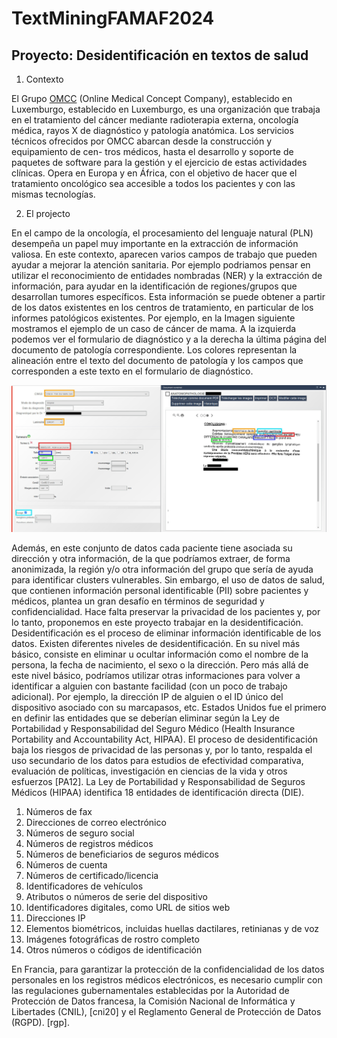 # TextMiningFAMAF2024
## Proyecto: Desidentificación en textos de salud

1. Contexto

El Grupo [OMCC](https://www.omcc.lu/) (Online Medical Concept Company), establecido en Luxemburgo, establecido en
Luxemburgo, es una organización que trabaja en el tratamiento del cáncer mediante radioterapia
externa, oncologı́a médica, rayos X de diagnóstico y patologı́a anatómica.
Los servicios técnicos ofrecidos por OMCC abarcan desde la construcción y equipamiento de cen-
tros médicos, hasta el desarrollo y soporte de paquetes de software para la gestión y el ejercicio de
estas actividades clı́nicas. Opera en Europa y en África, con el objetivo de hacer que el tratamiento
oncológico sea accesible a todos los pacientes y con las mismas tecnologı́as.

2. El projecto

En el campo de la oncologı́a, el procesamiento del lenguaje natural (PLN) desempeña un papel muy
importante en la extracción de información valiosa. En este contexto, aparecen varios campos de
trabajo que pueden ayudar a mejorar la atención sanitaria. Por ejemplo podriamos pensar en utilizar
el reconocimiento de entidades nombradas (NER) y la extracción de información, para ayudar en
la identificación de regiones/grupos que desarrollan tumores especı́ficos. Esta información se puede
obtener a partir de los datos existentes en los centros de tratamiento, en particular de los informes
patológicos existentes. Por ejemplo, en la Imagen siguiente mostramos el ejemplo de un caso de cáncer de
mama. A la izquierda podemos ver el formulario de diagnóstico y a la derecha la última página
del documento de patologı́a correspondiente. Los colores representan la alineación entre el texto del
documento de patologı́a y los campos que corresponden a este texto en el formulario de diagnóstico.

![Imagen 1](/img/exemple_syst.jpg)

Además, en este conjunto de datos cada paciente tiene asociada su dirección y otra información, de
la que podrı́amos extraer, de forma anonimizada, la región y/o otra información del grupo que serı́a
de ayuda para identificar clusters vulnerables.
Sin embargo, el uso de datos de salud, que contienen información personal identificable (PII) sobre
pacientes y médicos, plantea un gran desafı́o en términos de seguridad y confidencialidad. Hace falta
preservar la privacidad de los pacientes y, por lo tanto, proponemos en este proyecto trabajar en la
desidentificación. Desidentificación es el proceso de eliminar información identificable de los datos.
Existen diferentes niveles de desidentificación. En su nivel más básico, consiste en eliminar u ocultar
información como el nombre de la persona, la fecha de nacimiento, el sexo o la dirección. Pero más
allá de este nivel básico, podrı́amos utilizar otras informaciones para volver a identificar a alguien con
bastante facilidad (con un poco de trabajo adicional). Por ejemplo, la dirección IP de alguien o el ID
único del dispositivo asociado con su marcapasos, etc.
Estados Unidos fue el primero en definir las entidades que se deberı́an eliminar según la Ley de
Portabilidad y Responsabilidad del Seguro Médico (Health Insurance Portability and Accountability
Act, HIPAA). El proceso de desidentificación baja los riesgos de privacidad de las personas y, por lo
tanto, respalda el uso secundario de los datos para estudios de efectividad comparativa, evaluación de
polı́ticas, investigación en ciencias de la vida y otros esfuerzos [PA12].
La Ley de Portabilidad y Responsabilidad de Seguros Médicos (HIPAA) identifica 18 entidades de
identificación directa (DIE).

1. Números de fax
2. Direcciones de correo electrónico
3. Números de seguro social
4. Números de registros médicos
5. Números de beneficiarios de seguros médicos
6. Números de cuenta
7. Números de certificado/licencia
8. Identificadores de vehı́culos
9. Atributos o números de serie del dispositivo
10. Identificadores digitales, como URL de sitios web
11. Direcciones IP
12. Elementos biométricos, incluidas huellas dactilares, retinianas y de voz
13. Imágenes fotográficas de rostro completo
14. Otros números o códigos de identificación

En Francia, para garantizar la protección de la confidencialidad de los datos personales en los
registros médicos electrónicos, es necesario cumplir con las regulaciones gubernamentales establecidas
por la Autoridad de Protección de Datos francesa, la Comisión Nacional de Informática y Libertades
(CNIL), [cni20] y el Reglamento General de Protección de Datos (RGPD). [rgp].
